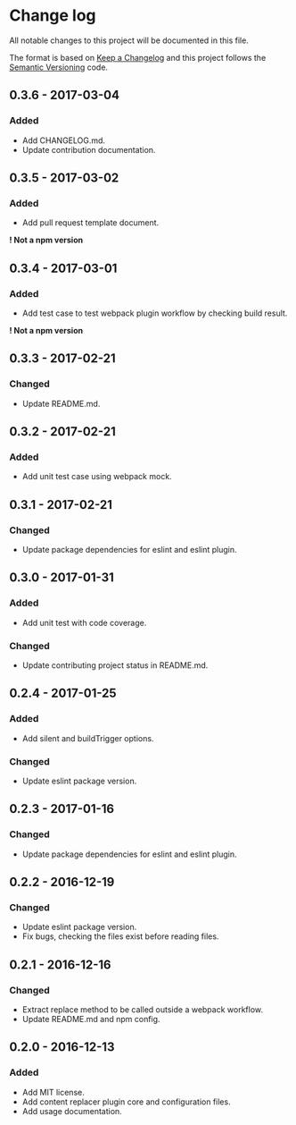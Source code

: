 # Change log
All notable changes to this project will be documented in this file.

The format is based on [Keep a Changelog](http://keepachangelog.com) and this project follows the [Semantic Versioning](http://semver.org) code.

## 0.3.6 - 2017-03-04
### Added
- Add CHANGELOG.md.
- Update contribution documentation.

## 0.3.5 - 2017-03-02
### Added
- Add pull request template document.

**! Not a npm version**

## 0.3.4 - 2017-03-01
### Added
- Add test case to test webpack plugin workflow by checking build result.

**! Not a npm version**

## 0.3.3 - 2017-02-21
### Changed
- Update README.md.

## 0.3.2 - 2017-02-21
### Added
- Add unit test case using webpack mock.

## 0.3.1 - 2017-02-21
### Changed
- Update package dependencies for eslint and eslint plugin.

## 0.3.0 - 2017-01-31
### Added
- Add unit test with code coverage.

### Changed
- Update contributing project status in README.md.

## 0.2.4 - 2017-01-25
### Added
- Add silent and buildTrigger options.

### Changed
- Update eslint package version.

## 0.2.3 - 2017-01-16
### Changed
- Update package dependencies for eslint and eslint plugin.

## 0.2.2 - 2016-12-19
### Changed
- Update eslint package version.
- Fix bugs, checking the files exist before reading files.

## 0.2.1 - 2016-12-16
### Changed
- Extract replace method to be called outside a webpack workflow.
- Update README.md and npm config.


## 0.2.0 - 2016-12-13
### Added
- Add MIT license.
- Add content replacer plugin core and configuration files.
- Add usage documentation.
